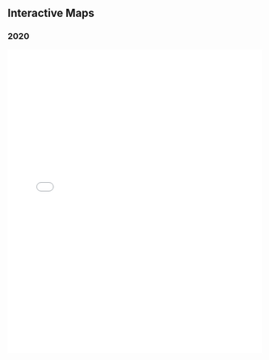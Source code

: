 ## Interactive Maps

### 2020

<iframe src="assets/pct_black/map_pct_black_2020.html" width="100%" height="600" style="border:none;"></iframe>